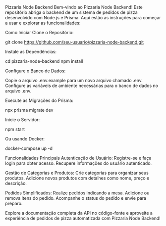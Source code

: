 Pizzaria Node Backend
Bem-vindo ao Pizzaria Node Backend! Este repositório abriga o backend de um sistema de pedidos de pizza desenvolvido com Node.js e Prisma. Aqui estão as instruções para começar a usar e explorar as funcionalidades:

Como Iniciar
Clone o Repositório:

git clone https://github.com/seu-usuario/pizzaria-node-backend.git

Instale as Dependências:

cd pizzaria-node-backend
npm install

Configure o Banco de Dados:

Copie o arquivo .env.example para um novo arquivo chamado .env. Configure as variáveis de ambiente necessárias para o banco de dados no arquivo .env.

Execute as Migrações do Prisma:

npx prisma migrate dev

Inicie o Servidor:

npm start

Ou usando Docker:

docker-compose up -d

Funcionalidades Principais
Autenticação de Usuário:
Registre-se e faça login para obter acesso. Recupere informações do usuário autenticado.

Gestão de Categorias e Produtos:
Crie categorias para organizar seus produtos. Adicione novos produtos com detalhes como nome, preço e descrição.

Pedidos Simplificados:
Realize pedidos indicando a mesa. Adicione ou remova itens do pedido. Acompanhe o status do pedido e envie para preparo.

Explore a documentação completa da API no código-fonte e aproveite a experiência de pedidos de pizza automatizada com Pizzaria Node Backend!
